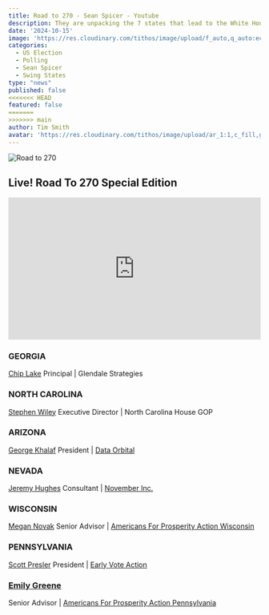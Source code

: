 ```yaml
---
title: Road to 270 - Sean Spicer - Youtube
description: They are unpacking the 7 states that lead to the White House like never before! I am bringing in a special guest from each of the battleground states to give us up-to-date election information. We are going to discuss voter registration, early turn out, the ground game, and election predictions. You do not want to miss this very special edition of the Sean Spicer Show!
date: '2024-10-15'
image: 'https://res.cloudinary.com/tithos/image/upload/f_auto,q_auto:eco/v1729004091/open-road-20_a0ncji.png'
categories:
  - US Election
  - Polling
  - Sean Spicer
  - Swing States
type: "news"
published: false
<<<<<<< HEAD
featured: false
=======
>>>>>>> main
author: Tim Smith
avatar: 'https://res.cloudinary.com/tithos/image/upload/ar_1:1,c_fill,g_auto,q_auto:eco,r_max,w_100/v1703907649/me_f8wxaa.avif'
---
```


<script>
  import { ExternalLink, Image } from '../lib';
</script>

<Image
  src="https://res.cloudinary.com/tithos/image/upload/f_auto,q_auto:eco/v1729004091/open-road-20_a0ncji.png"
  alt="Road to 270"
/>

## Live! Road To 270 Special Edition

<iframe width="100%" style="aspect-ratio: 16 / 9" src="https://www.youtube.com/embed/68d29T3aWV8?si=CVKXENe_6-ojQQF4" title="YouTube video player" frameborder="0" allow="accelerometer; autoplay; clipboard-write; encrypted-media; gyroscope; picture-in-picture; web-share" referrerpolicy="strict-origin-when-cross-origin" allowfullscreen></iframe>

### GEORGIA
[Chip Lake](https://x.com/LakeChip)
Principal | Glendale Strategies

### NORTH CAROLINA
[Stephen Wiley](https://x.com/StephenBWiley)
Executive Director | North Carolina House GOP

### ARIZONA
[George Khalaf](https://x.com/George_Khalaf)
President | [Data Orbital](https://x.com/Data_Orbital)


### NEVADA
[Jeremy Hughes](https://x.com/jeremybhughes)
Consultant | [November Inc.](https://www.novemberinc.com)

### WISCONSIN
[Megan Novak](https://x.com/meganjnovak)
Senior Advisor | [Americans For Prosperity Action Wisconsin](https://x.com/afpwi)

### PENNSYLVANIA
[Scott Presler](https://x.com/ScottPresler)
President | [Early Vote Action](https://earlyvoteaction.com)

### [Emily Greene](https://x.com/EmilyRoseGreene)
Senior Advisor | [Americans For Prosperity Action Pennsylvania](https://x.com/afppennsylvania)